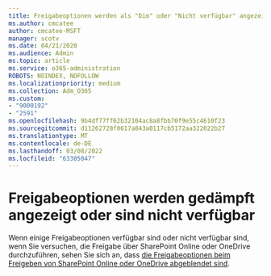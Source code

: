 ```yaml
---
title: Freigabeoptionen werden als "Dim" oder "Nicht verfügbar" angezeigt
ms.author: cmcatee
author: cmcatee-MSFT
manager: scotv
ms.date: 04/21/2020
ms.audience: Admin
ms.topic: article
ms.service: o365-administration
ROBOTS: NOINDEX, NOFOLLOW
ms.localizationpriority: medium
ms.collection: Adm_O365
ms.custom:
- "9000192"
- "2591"
ms.openlocfilehash: 9b4df77ff62b32104ac8a8fbb70f9e55c4610f23
ms.sourcegitcommit: d11262728f0617a843a0117cb5172aa322022b27
ms.translationtype: MT
ms.contentlocale: de-DE
ms.lasthandoff: 03/08/2022
ms.locfileid: "63305047"
---
```

# <a name="sharing-options-appear-dim-or-are-not-available"></a>Freigabeoptionen werden gedämpft angezeigt oder sind nicht verfügbar

Wenn einige Freigabeoptionen verfügbar sind oder nicht verfügbar sind, wenn Sie versuchen, die Freigabe über SharePoint Online oder OneDrive durchzuführen, sehen Sie sich an, dass [die Freigabeoptionen beim Freigeben von SharePoint Online oder OneDrive abgeblendet sind](https://docs.microsoft.com/sharepoint/support/administration/sharing-options-grayed-out-when-sharing-from-sharepoint-online-or-onedrive).
